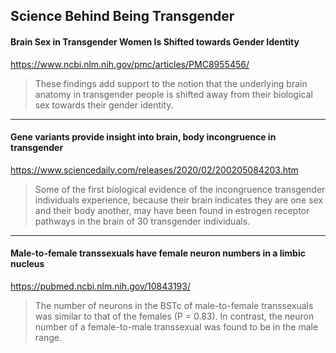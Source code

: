 ## Science Behind Being Transgender

#### Brain Sex in Transgender Women Is Shifted towards Gender Identity
https://www.ncbi.nlm.nih.gov/pmc/articles/PMC8955456/

> These findings add support to the notion that the underlying brain anatomy in transgender people is shifted away from their biological sex towards their gender identity.

---

#### Gene variants provide insight into brain, body incongruence in transgender
https://www.sciencedaily.com/releases/2020/02/200205084203.htm

> Some of the first biological evidence of the incongruence transgender individuals experience, because their brain indicates they are one sex and their body another, may have been found in estrogen receptor pathways in the brain of 30 transgender individuals.

---

#### Male-to-female transsexuals have female neuron numbers in a limbic nucleus
https://pubmed.ncbi.nlm.nih.gov/10843193/

> The number of neurons in the BSTc of male-to-female transsexuals was similar to that of the females (P = 0.83). In contrast, the neuron number of a female-to-male transsexual was found to be in the male range.